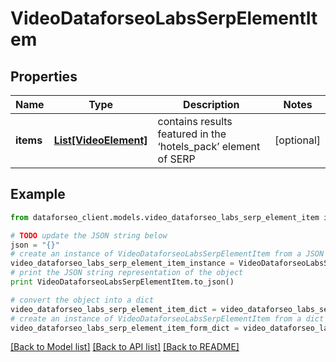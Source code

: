 # VideoDataforseoLabsSerpElementItem


## Properties

Name | Type | Description | Notes
------------ | ------------- | ------------- | -------------
**items** | [**List[VideoElement]**](VideoElement.md) | contains results featured in the ‘hotels_pack’ element of SERP | [optional] 

## Example

```python
from dataforseo_client.models.video_dataforseo_labs_serp_element_item import VideoDataforseoLabsSerpElementItem

# TODO update the JSON string below
json = "{}"
# create an instance of VideoDataforseoLabsSerpElementItem from a JSON string
video_dataforseo_labs_serp_element_item_instance = VideoDataforseoLabsSerpElementItem.from_json(json)
# print the JSON string representation of the object
print VideoDataforseoLabsSerpElementItem.to_json()

# convert the object into a dict
video_dataforseo_labs_serp_element_item_dict = video_dataforseo_labs_serp_element_item_instance.to_dict()
# create an instance of VideoDataforseoLabsSerpElementItem from a dict
video_dataforseo_labs_serp_element_item_form_dict = video_dataforseo_labs_serp_element_item.from_dict(video_dataforseo_labs_serp_element_item_dict)
```
[[Back to Model list]](../README.md#documentation-for-models) [[Back to API list]](../README.md#documentation-for-api-endpoints) [[Back to README]](../README.md)


